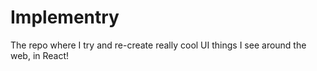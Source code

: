 # Implementry

The repo where I try and re-create really cool UI things I see around the web, in React! 

